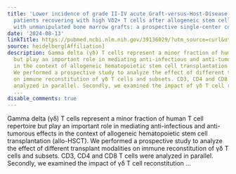 ```yaml
---
title: 'Lower incidence of grade II-IV acute Graft-versus-Host-Disease in pediatric
  patients recovering with high Vδ2+ T cells after allogeneic stem cell transplantation
  with unmanipulated bone marrow grafts: a prospective single-center cohort study'
date: '2024-08-13'
linkTitle: https://pubmed.ncbi.nlm.nih.gov/39136029/?utm_source=curl&utm_medium=rss&utm_campaign=pubmed-2&utm_content=1FakS-2QOkCT8HsMOQP1bCRQ4YzyumYOmxmF0moLsQ3dFB1E9V&fc=20220326224207&ff=20240813182518&v=2.18.0.post9+e462414
source: heidelberg[Affiliation]
description: Gamma delta (γδ) T cells represent a minor fraction of human T cell repertoire
  but play an important role in mediating anti-infectious and anti-tumorous effects
  in the context of allogeneic hematopoietic stem cell transplantation (allo-HSCT).
  We performed a prospective study to analyze the effect of different transplant modalities
  on immune reconstitution of γδ T cells and subsets. CD3, CD4 and CD8 T cells were
  analyzed in parallel. Secondly, we examined the impact of γδ T cell reconstitution
  ...
disable_comments: true
---
```

Gamma delta (γδ) T cells represent a minor fraction of human T cell repertoire but play an important role in mediating anti-infectious and anti-tumorous effects in the context of allogeneic hematopoietic stem cell transplantation (allo-HSCT). We performed a prospective study to analyze the effect of different transplant modalities on immune reconstitution of γδ T cells and subsets. CD3, CD4 and CD8 T cells were analyzed in parallel. Secondly, we examined the impact of γδ T cell reconstitution ...